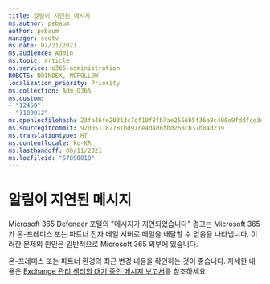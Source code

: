 ```yaml
---
title: 알림이 지연된 메시지
ms.author: pebaum
author: pebaum
manager: scotv
ms.date: 07/21/2021
ms.audience: Admin
ms.topic: article
ms.service: o365-administration
ROBOTS: NOINDEX, NOFOLLOW
localization_priority: Priority
ms.collection: Adm_O365
ms.custom:
- "12450"
- "3100012"
ms.openlocfilehash: 23fa46fe20313c7df10f8fb7ae2566b5f36a8c400e9fddfce3e5e50ca4f25917
ms.sourcegitcommit: 920051182781bd97ce4d4d6fbd268cb37b84d239
ms.translationtype: HT
ms.contentlocale: ko-KR
ms.lasthandoff: 08/11/2021
ms.locfileid: "57898018"
---
```

# <a name="messages-have-been-delayed-alerts"></a>알림이 지연된 메시지

Microsoft 365 Defender 포털의 "메시지가 지연되었습니다" 경고는 Microsoft 365가 온-프레미스 또는 파트너 전자 메일 서버로 메일을 배달할 수 없음을 나타냅니다. 이러한 문제의 원인은 일반적으로 Microsoft 365 외부에 있습니다.

온-프레미스 또는 파트너 환경의 최근 변경 내용을 확인하는 것이 좋습니다. 자세한 내용은 [Exchange 관리 센터의 대기 중인 메시지 보고서](https://docs.microsoft.com/exchange/monitoring/mail-flow-reports/mfr-queued-messages-report)를 참조하세요.
